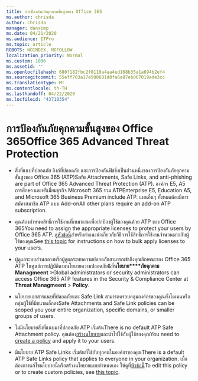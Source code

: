 ```yaml
---
title: การป้องกันภัยคุกคามขั้นสูงของ Office 365
ms.author: chrisda
author: chrisda
manager: dansimp
ms.date: 04/21/2020
ms.audience: ITPro
ms.topic: article
ROBOTS: NOINDEX, NOFOLLOW
localization_priority: Normal
ms.custom: 1036
ms.assetid: ''
ms.openlocfilehash: 680f182fbc2f0110a4aa4ed168b35a1a694b2ef4
ms.sourcegitcommit: 55eff703a17e500681d8fa6a87eb067019ade3cc
ms.translationtype: MT
ms.contentlocale: th-TH
ms.lasthandoff: 04/22/2020
ms.locfileid: "43710354"
---
```

# <a name="office-365-advanced-threat-protection"></a><span data-ttu-id="42539-102">การป้องกันภัยคุกคามขั้นสูงของ Office 365</span><span class="sxs-lookup"><span data-stu-id="42539-102">Office 365 Advanced Threat Protection</span></span>

- <span data-ttu-id="42539-103">สิ่งที่แนบที่ปลอดภัย ลิงก์ที่ปลอดภัย และการป้องกันฟิชชิ่งเป็นส่วนหนึ่งของการป้องกันภัยคุกคามขั้นสูงของ Office 365 (ATP)</span><span class="sxs-lookup"><span data-stu-id="42539-103">Safe Attachments, Safe Links, and anti-phishing are part of Office 365 Advanced Threat Protection (ATP).</span></span> <span data-ttu-id="42539-104">องค์กร E5, A5 การศึกษา และพรีเมี่ยมธุรกิจ Microsoft 365 รวม ATP</span><span class="sxs-lookup"><span data-stu-id="42539-104">Enterprise E5, Education A5, and Microsoft 365 Business Premium include ATP.</span></span> <span data-ttu-id="42539-105">แผนอื่นๆ ทั้งหมดต้องมีการสมัครสมาชิก ATP แบบ Add-on</span><span class="sxs-lookup"><span data-stu-id="42539-105">All other plans require an add-on ATP subscription.</span></span>

- <span data-ttu-id="42539-106">คุณต้องกําหนดสิทธิ์การใช้งานที่เหมาะสมเพื่อปกป้องผู้ใช้ของคุณด้วย ATP ของ Office 365</span><span class="sxs-lookup"><span data-stu-id="42539-106">You need to assign the appropriate licenses to protect your users by Office 365 ATP.</span></span> <span data-ttu-id="42539-107">ดู[หัวข้อนี้](https://docs.microsoft.com/office365/admin/subscriptions-and-billing/assign-licenses-to-users)สําหรับคําแนะนําเกี่ยวกับวิธีการใช้สิทธิ์การใช้งานจํานวนมากกับผู้ใช้ของคุณ</span><span class="sxs-lookup"><span data-stu-id="42539-107">See [this topic](https://docs.microsoft.com/office365/admin/subscriptions-and-billing/assign-licenses-to-users) for instructions on how to bulk apply licenses to your users.</span></span>

- <span data-ttu-id="42539-108">ผู้ดูแลระบบส่วนกลางหรือผู้ดูแลระบบความปลอดภัยสามารถเข้าถึงคุณลักษณะของ Office 365 ATP ในศูนย์การปฏิบัติตามนโยบายความปลอดภัย&ที่**นโยบาย\*\*\*\*ภัยคุกคาม Managmeent** \></span><span class="sxs-lookup"><span data-stu-id="42539-108">Global administrators or security administrators can access Office 365 ATP features in the Security & Compliance Center at **Threat Managmeent** \> **Policy**.</span></span>

- <span data-ttu-id="42539-109">นโยบายเอกสารแนบที่ปลอดภัยและ Safe Link สามารถครอบคลุมองค์กรของคุณทั้งโดเมนหรือกลุ่มผู้ใช้ที่มีขนาดเล็กลง</span><span class="sxs-lookup"><span data-stu-id="42539-109">Safe Attachments and Safe Link policies can be scoped you your entire organization, specific domains, or smaller groups of users.</span></span>

- <span data-ttu-id="42539-110">ไม่มีนโยบายสิ่งที่แนบมาที่ปลอดภัย ATP เริ่มต้น</span><span class="sxs-lookup"><span data-stu-id="42539-110">There is no default ATP Safe Attachment policy.</span></span> <span data-ttu-id="42539-111">คุณต้อง[สร้างนโยบาย](https://docs.microsoft.com/office365/securitycompliance/set-up-atp-safe-attachments-policies)และนําไปใช้กับผู้ใช้ของคุณ</span><span class="sxs-lookup"><span data-stu-id="42539-111">You need to [create a policy](https://docs.microsoft.com/office365/securitycompliance/set-up-atp-safe-attachments-policies) and apply it to your users.</span></span>

- <span data-ttu-id="42539-112">มีนโยบาย ATP Safe Links เริ่มต้นที่ใช้กับทุกคนในองค์กรของคุณ</span><span class="sxs-lookup"><span data-stu-id="42539-112">There is a default ATP Safe Links policy that applies to everyone in your organization.</span></span> <span data-ttu-id="42539-113">เมื่อต้องการแก้ไขนโยบายนี้หรือสร้างนโยบายแบบกําหนดเอง ให้ดูที่[หัวข้อนี้](https://docs.microsoft.com/office365/securitycompliance/set-up-atp-safe-links-policies)</span><span class="sxs-lookup"><span data-stu-id="42539-113">To edit this policy or to create custom policies, see [this topic](https://docs.microsoft.com/office365/securitycompliance/set-up-atp-safe-links-policies).</span></span>
